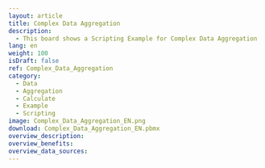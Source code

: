 ```yaml
---
layout: article
title: Complex Data Aggregation
description: 
  - This board shows a Scripting Example for Complex Data Aggregation
lang: en
weight: 100
isDraft: false
ref: Complex_Data_Aggregation
category:
  - Data
  - Aggregation
  - Calculate
  - Example
  - Scripting
image: Complex_Data_Aggregation_EN.png
download: Complex_Data_Aggregation_EN.pbmx
overview_description:
overview_benefits:
overview_data_sources:
---
```

